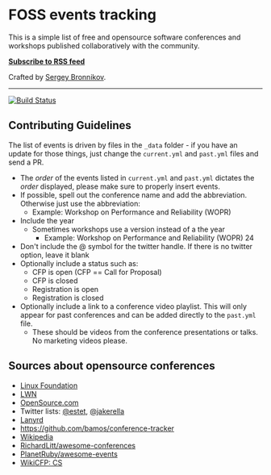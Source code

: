 # FOSS events tracking

This is a simple list of free and opensource software conferences and workshops
published collaboratively with the community.

**[Subscribe to RSS feed](https://bronevichok.ru/ose/conf-rss.xml)**

Crafted by [Sergey Bronnikov](https://bronevichok.ru/).

---

[![Build Status](https://travis-ci.org/ligurio/fossconferences.github.io?branch=master)](https://travis-ci.org/ligurio/fossconferences.github.io)

## Contributing Guidelines

The list of events is driven by files in the ```_data``` folder - if you have
an update for those things, just change the ```current.yml``` and
```past.yml``` files and send a PR.

  - The _order_ of the events listed in ```current.yml``` and ```past.yml```
  dictates the _order_ displayed, please make sure to properly insert events.
  - If possible, spell out the conference name and add the abbreviation. Otherwise just use the abbreviation:
    - Example: Workshop on Performance and Reliability (WOPR)
  - Include the year
    - Sometimes workshops use a version instead of a the year
      - Example: Workshop on Performance and Reliability (WOPR) 24
  - Don't include the @ symbol for the twitter handle. If there is no twitter option, leave it blank
  - Optionally include a status such as:
    - CFP is open (CFP == Call for Proposal)
    - CFP is closed
    - Registration is open
    - Registration is closed
  - Optionally include a link to a conference video playlist. This will only appear for past conferences and can be added directly to the ```past.yml``` file. 
    - These should be videos from the conference presentations or talks. No marketing videos please.  


## Sources about opensource conferences

* [Linux Foundation](http://events.linuxfoundation.org/)
* [LWN](https://lwn.net/Calendar/)
* [OpenSource.com](https://opensource.com/resources/conferences-and-events-monthly)
* Twitter lists: [@estet](https://twitter.com/estet/lists/foss-conferences), [@jakerella](https://twitter.com/jakerella/lists/conferences/members)
* [Lanyrd](http://lanyrd.com/calls/)
* https://github.com/bamos/conference-tracker
* [Wikipedia](https://en.wikipedia.org/wiki/List_of_computer_science_conferences)
* [RichardLitt/awesome-conferences](https://github.com/RichardLitt/awesome-conferences)
* [PlanetRuby/awesome-events](https://github.com/planetruby/awesome-events)
* [WikiCFP: CS](http://www.wikicfp.com/cfp/call?conference=computer%20science)
